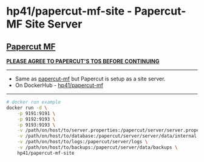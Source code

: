 # hp41/papercut-mf-site - Papercut-MF Site Server

## [Papercut MF](https://www.papercut.com/products/mf/)
**[PLEASE AGREE TO PAPERCUT'S TOS BEFORE CONTINUING](https://www.papercut.com/products/ng/manual/common/topics/license.html)**

-------

- Same as [papercut-mf](/papercut-mf) but Papercut is setup as a site server.
- On DockerHub - [hp41/papercut-mf](https://hub.docker.com/r/hp41/papercut-mf/)

-------

```bash
# docker run example
docker run -d \
    -p 9191:9191 \
    -p 9192:9193 \
    -p 9193:9193 \
    -v /path/on/host/to/server.properties:/papercut/server/server.properties \
    -v /path/on/host/to/database:/papercut/server/server/data/internal \
    -v /path/on/host/to/logs:/papercut/server/logs \
    -v /path/on/host/to/backups:/papercut/server/data/backups \
    hp41/papercut-mf-site
```